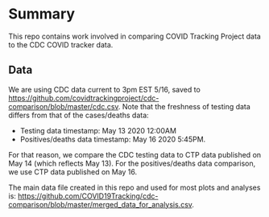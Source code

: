 # Summary
This repo contains work involved in comparing COVID Tracking Project data to the CDC COVID tracker data.

## Data
We are using CDC data current to 3pm EST 5/16, saved to https://github.com/covidtrackingproject/cdc-comparison/blob/master/cdc.csv.
Note that the freshness of testing data differs from that of the cases/deaths data:
- Testing data timestamp: May 13 2020 12:00AM
- Positives/deaths data timestamp: May 16 2020 5:45PM.

For that reason, we compare the CDC testing data to CTP data published on May 14 (which reflects May 13). For the positives/deaths 
data comparison, we use CTP data published on May 16.

The main data file created in this repo and used for most plots and analyses is: https://github.com/COVID19Tracking/cdc-comparison/blob/master/merged_data_for_analysis.csv.
